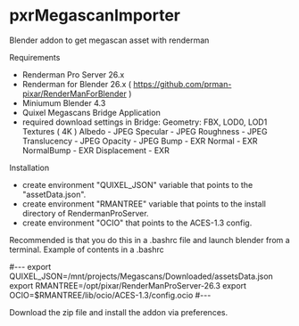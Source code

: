 # pxrMegascanImporter
Blender addon to get megascan asset with renderman

Requirements
- Renderman Pro Server 26.x
- Renderman for Blender 26.x ( https://github.com/prman-pixar/RenderManForBlender )
- Miniumum Blender 4.3
- Quixel Megascans Bridge Application
- required download settings in Bridge:
        Geometry:
          FBX, LOD0, LOD1
        Textures ( 4K )
          Albedo - JPEG
          Specular - JPEG
          Roughness - JPEG
          Translucency - JPEG
          Opacity - JPEG
          Bump - EXR
          Normal - EXR
          NormalBump - EXR
          Displacement - EXR  

Installation
- create environment "QUIXEL_JSON" variable that points to the "assetData.json".
- create environment "RMANTREE" variable that points to the install directory of RendermanProServer.
- create environment "OCIO" that points to the ACES-1.3 config.

Recommended is that you do this in a .bashrc file and launch blender from a terminal.
Example of contents in a .bashrc

#---
export QUIXEL_JSON=/mnt/projects/Megascans/Downloaded/assetsData.json
export RMANTREE=/opt/pixar/RenderManProServer-26.3
export OCIO=$RMANTREE/lib/ocio/ACES-1.3/config.ocio
#---

Download the zip file and install the addon via preferences.
